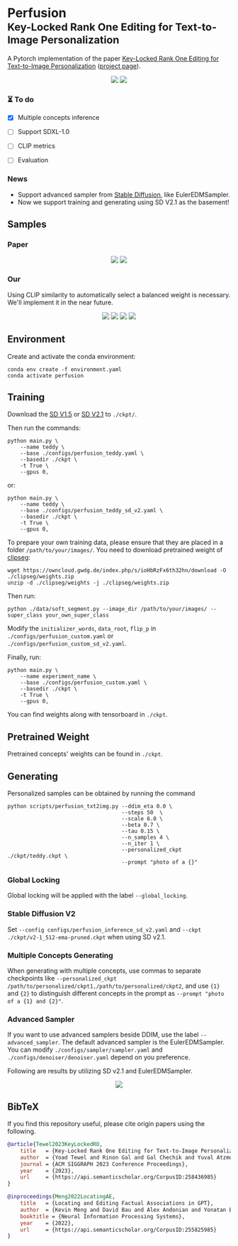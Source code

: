 # Perfusion <br> <sub>Key-Locked Rank One Editing for Text-to-Image Personalization</sub>

A Pytorch implementation of the paper [Key-Locked Rank One Editing for Text-to-Image Personalization](https://arxiv.org/abs/2305.01644) ([project page](https://research.nvidia.com/labs/par/Perfusion/)).


<p align="center">
<img src=assets/paper_samples.png />
<img src=assets/paper_diagram.png />
</p>

### ⏳ To do
- [x] Multiple concepts inference
- [ ] Support SDXL-1.0
- [ ] CLIP metrics
- [ ] Evaluation


### News
- Support advanced sampler from [Stable Diffusion](https://github.com/Stability-AI/generative-models), like EulerEDMSampler.
- Now we support training and generating using SD V2.1 as the basement!

## Samples
### Paper
<p align="center">
<img src=assets/paper_samples_teddy.png />
<img src=assets/paper_samples_cat.png />
</p>

### Our
Using CLIP similarity to automatically select a balanced weight is necessary. 
We'll implement it in the near future.
<p align="center">
<img src=assets/our_samples_teddy.png />
<img src=assets/our_samples_cat.png />
<img src=assets/our_samples_Hepburn.png />
<img src=assets/our_samples_Hepburn_cat.png />
</p>

## Environment
Create and activate the conda environment:

```
conda env create -f environment.yaml
conda activate perfusion
```

## Training
Download the [SD V1.5](https://huggingface.co/runwayml/stable-diffusion-v1-5/resolve/main/v1-5-pruned-emaonly.ckpt) or [SD V2.1](https://huggingface.co/stabilityai/stable-diffusion-2-1-base/resolve/main/v2-1_512-ema-pruned.ckpt) to `./ckpt/`.

Then run the commands:

```
python main.py \
    --name teddy \
    --base ./configs/perfusion_teddy.yaml \
    --basedir ./ckpt \
    -t True \
    --gpus 0,
```

or:

```
python main.py \
    --name teddy \
    --base ./configs/perfusion_teddy_sd_v2.yaml \
    --basedir ./ckpt \
    -t True \
    --gpus 0,
```

To prepare your own training data, please ensure that they are placed in a folder `/path/to/your/images/`.
You need to download pretrained weight of [clipseg](https://github.com/timojl/clipseg):
```
wget https://owncloud.gwdg.de/index.php/s/ioHbRzFx6th32hn/download -O ./clipseg/weights.zip
unzip -d ./clipseg/weights -j ./clipseg/weights.zip
```
Then run:
```
python ./data/soft_segment.py --image_dir /path/to/your/images/ --super_class your_own_super_class
```
Modify the `initializer_words`, `data_root`, `flip_p` in `./configs/perfusion_custom.yaml` or `./configs/perfusion_custom_sd_v2.yaml`.

Finally, run:
```
python main.py \
    --name experiment_name \
    --base ./configs/perfusion_custom.yaml \
    --basedir ./ckpt \
    -t True \
    --gpus 0,
```
You can find weights along with tensorboard in `./ckpt`.


## Pretrained Weight
Pretrained concepts' weights can be found in `./ckpt`.

## Generating
Personalized samples can be obtained by running the command
```
python scripts/perfusion_txt2img.py --ddim_eta 0.0 \
                                    --steps 50  \
                                    --scale 6.0 \
                                    --beta 0.7 \
                                    --tau 0.15 \
                                    --n_samples 4 \
                                    --n_iter 1 \
                                    --personalized_ckpt ./ckpt/teddy.ckpt \
                                    --prompt "photo of a {}"
```

### Global Locking
Global locking will be applied with the label `--global_locking`.

### Stable Diffusion V2
Set `--config configs/perfusion_inference_sd_v2.yaml` and `--ckpt ./ckpt/v2-1_512-ema-pruned.ckpt` when using SD v2.1.

### Multiple Concepts Generating
When generating with multiple concepts, use commas to separate checkpoints like  `--personalized_ckpt /path/to/personalized/ckpt1,/path/to/personalized/ckpt2`, 
and use `{1}` and `{2}` to distinguish different concepts in the prompt as `--prompt "photo of a {1} and {2}"`.

### Advanced Sampler
If you want to use advanced samplers beside DDIM, use the label `--advanced_sampler`. 
The default advanced sampler is the EulerEDMSampler. 
You can modify `./configs/sampler/sampler.yaml` and `./configs/denoiser/denoiser.yaml` depend on you preference.

Following are results by utilizing SD v2.1 and EulerEDMSampler.
<p align="center">
<img src=assets/our_samples_Hepburn_sd_v2-1_edm.png />
</p>

## BibTeX
If you find this repository useful, please cite origin papers using the following.

```bibtex
@article{Tewel2023KeyLockedRO,
    title   = {Key-Locked Rank One Editing for Text-to-Image Personalization},
    author  = {Yoad Tewel and Rinon Gal and Gal Chechik and Yuval Atzmon},
    journal = {ACM SIGGRAPH 2023 Conference Proceedings},
    year    = {2023},
    url     = {https://api.semanticscholar.org/CorpusID:258436985}
}
```

```bibtex
@inproceedings{Meng2022LocatingAE,
    title   = {Locating and Editing Factual Associations in GPT},
    author  = {Kevin Meng and David Bau and Alex Andonian and Yonatan Belinkov},
    booktitle = {Neural Information Processing Systems},
    year    = {2022},
    url     = {https://api.semanticscholar.org/CorpusID:255825985}
}
```

